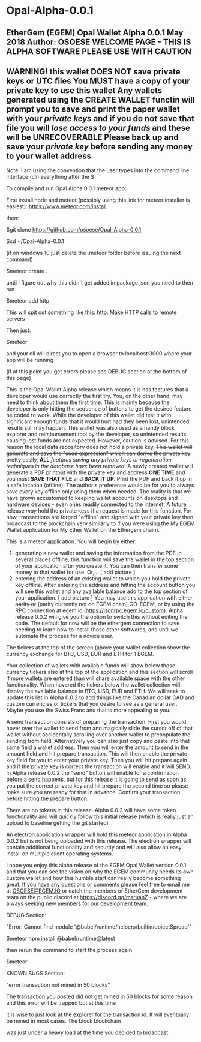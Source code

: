 # Opal-Alpha-0.0.1
EtherGem (EGEM) Opal Wallet Alpha 0.0.1 May 2018
Author: OSOESE
WELCOME PAGE - THIS IS ALPHA SOFTWARE PLEASE USE WITH CAUTION
-------------------------------------------------------------------------------------------------------------------------
**WARNING!** this wallet DOES NOT save private keys or UTC files
You **MUST** have a copy of your private key to use this wallet
Any wallets generated using the CREATE WALLET functin will prompt you to save and print the paper wallet with your
*private keys* and if you do not save that file you will *lose access to your funds* and these will be **UNRECOVERABLE**
Please back up and save your *private key* before sending any money to your wallet address
-------------------------------------------------------------------------------------------------------------------------

Note: I am using the convention that the user types into the command line interface (cli) everything after the $

To compile and run Opal Alpha 0.0.1 meteor app:

First install node and meteor (possibly using this link for meteor installer is easiest): https://www.meteor.com/install

then:

$git clone https://github.com/osoese/Opal-Alpha-0.0.1

$cd ~/Opal-Alpha-0.0.1

(if on windows 10 just delete the .meteor folder before issuing the next command)

$meteor create .

until I figure out why this didn't get added in package.json you need to then run

$meteor add http

This will spit out something like this: http: Make HTTP calls to remote servers

Then just:

$meteor

and your cli will direct you to open a browser to localhost:3000 where your app will be running

(if at this point you get errors please see DEBUG section at the bottom of this page)

This is the Opal Wallet Alpha release which means it is has features that a developer would use correctly the first try.
You, on the other hand, may need to think about them the first time. This is mainly because the developer is only hitting the sequence of buttons to get the desired feature he coded to work. While the developer of this wallet did test it with significant enough funds that it would hurt had they been lost, unintended results still may happen. This wallet was also used as a handy block explorer and reimbursement tool by the developer, so unintended results causing lost funds are not expected. However, caution is advised. For this reason the local data repository does not hold a private key. ~~This wallet will generate and save the "seed expression" which can derive the private key pretty easily,~~ **ALL** *features saving any private keys or regeneration techniques in the database have been removed.* A newly created wallet will generate a PDF printout with the private key and address **ONE TIME** and you must **SAVE THAT FILE** and **BACK IT UP**. Print the PDF and back it up in a safe location (offline). The author's preference would be for you to always save every key offline only using them when needed. The reality is that we have grown accustomed to keeping wallet accounts on desktops and hardware devices - even ones readily connected to the internet. A future release *may* hold the private keys if a request is made for this function. For now, transactions are forged "offline" and signed with your private key then broadcast to the blockchain very similarly to if you were using the My EGEM Wallet application (or My Ether Wallet on the Ethergem chain).

This is a meteor application. You will begin by either:
  1) generating a new wallet and saving the information from the PDF in several places offline, this function will save the wallet in the top section of your application after you create it. You can then transfer some money to that wallet for use. Or,...
  [ add picture ]
  2) entering the address of an existing wallet to which you hold the private key offline. After entering the address and hitting the account button you will see this wallet and any available balance add to the top section of your application.
  [ add picture ]
  You may use this application with ~~either parity or~~ (parity currently not on EGEM chain) GO-EGEM, or by using the RPC connection at egem.io (https://jsonrpc.egem.io/custom). Alpha release 0.0.2 will give you the option to switch this without editing the code. The default for now will be the ethergem connection to save needing to learn how to install those other softwares, and until we automate the process for a novice user.

  The tickers at the top of the screen (above your wallet collection show the currency exchange for BTC, USD, EUR and ETH for 1 EGEM.

  Your collection of wallets with available funds will show below those currency tickers also at the top of the application and this section will scroll if more wallets are entered than will share available space with the other functionality. When hovered the tickers below the wallet collection will display the available balance in BTC, USD, EUR and ETH. We will seek to update this list in Alpha 0.0.2 to add things like the Canadian dollar CAD and custom currencies or tickers that you desire to see as a general user. Maybe you use the Swiss Franc and that is more appealing to you.

  A send transaction consists of preparing the transaction. First you would hover over the wallet to send from and magically slide the cursor off of that wallet without accidentally scrolling over another wallet to prepopulate the sending from field. Alternatively you can also just copy and paste into that same field a wallet address. Then you will enter the amount to send in the amount field and hit prepare transaction. This will then enable the private key field for you to enter your private key. Then you will hit prepare again and if the private key is correct the transaction will enable and it will SEND. In Alpha release 0.0.2 the "send" button will enable for a confirmation before a send happens, but for this release it is going to send as soon as you put the correct private key and hit prepare the second time so please make sure you are ready for that in advance. Confirm your transaction before hitting the prepare button.

  There are no tokens in this release. Alpha 0.0.2 will have some token functionality and will quickly follow this initial release (which is really just an upload to baseline getting the git started)

  An electron application wrapper will hold this meteor application in Alpha 0.0.2 but is not being uploaded with this release. The electron wrapper will contain additional functionality and security and will also allow an easy install on multiple client operating systems.

  I hope you enjoy this alpha release of the EGEM Opal Wallet version 0.0.1 and that you can see the vision on why the EGEM community needs its own custom wallet and how this humble start can really become something great. If you have any questions or comments please feel free to email me at OSOESE@EGEM.IO or catch the members of EtherGem development team on the public discord at https://discord.gg/msruanZ - where we are always seeking new members for our development team.

  DEBUG Section:

  "Error: Cannot find module '@babel/runtime/helpers/builtin/objectSpread'"

  $meteor npm install @babel/runtime@latest

  then rerun the command to start the process again

  $meteor

  KNOWN BUGS Section:

  "error transaction not mined in 50 blocks"

  The transaction you posted did not get mined in 50 blocks for some reason and this error will be trapped but at this time

  it is wise to just look at the explorer for the transaction id. It will eventually be mined in most cases. The block blockchain

  was just under a heavy load at the time you decided to broadcast.
